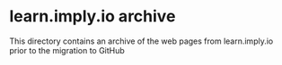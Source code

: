 # learn.imply.io archive
This directory contains an archive of the web pages from learn.imply.io prior to the migration to GitHub